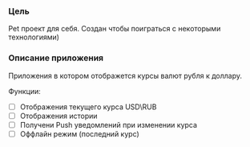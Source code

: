 ### Цель

Pet проект для себя. Создан чтобы поиграться с некоторыми технологиями)

### Описание приложения
Приложения в котором отображется курсы валют рубля к доллару.

Функции:

* [ ] Отображения текущего курса USD\RUB
* [ ] Отображения истории
* [ ] Получени Push уведомлений при изменении курса
* [ ] Оффлайн режим (последний курс)
